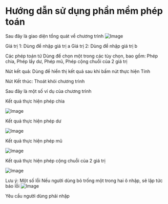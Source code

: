 # Hướng dẫn sử dụng phần mềm phép toán
Sau đây là giao diện tổng quát về chương trình
![Image](https://cdn.glitch.com/a67afc81-5438-418b-a97b-7bb10c7d4cf4%2F1.png?v=1578555823946)

Giá trị 1: Dùng để nhập giá trị a
Giá trị 2: Dùng để nhập giá trị b

Các phép toán tử
Dùng để chọn một trong các tùy chọn, bao gồm: Phép chia, Phép lấy dư, Phép mũ, Phép cộng chuỗi của 2 giá trị

Nút kết quả: Dùng để hiển thị kết quả sau khi bấm nút thực hiện Tính

Nút Kết thúc: Thoát khỏi chương trình

Sau đây là một số ví dụ của chương trình

Kết quả thực hiện phép chia

![Image](https://cdn.glitch.com/a67afc81-5438-418b-a97b-7bb10c7d4cf4%2F3.png?v=1578557460535)

Kết quả thực hiện phép dư

![Image](https://cdn.glitch.com/a67afc81-5438-418b-a97b-7bb10c7d4cf4%2F4.png?v=1578557460682)

Kết quả thực hiện phép mũ

![Image](https://cdn.glitch.com/a67afc81-5438-418b-a97b-7bb10c7d4cf4%2F5.png?v=1578557461083)

Kết quả thực hiện phép cộng chuỗi của 2 giá trị

![Image](https://cdn.glitch.com/a67afc81-5438-418b-a97b-7bb10c7d4cf4%2F6.png?v=1578557460480)

Lưu ý: Một số lỗi
Nếu người dùng bỏ trống một trong hai ô nhập, sẽ lập tức báo lỗi
![Image](https://cdn.glitch.com/a67afc81-5438-418b-a97b-7bb10c7d4cf4%2F2.png?v=1578556315362)

Yêu cầu người dùng phải nhập

